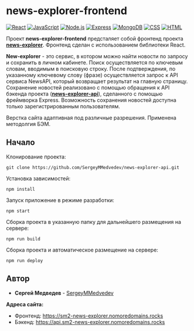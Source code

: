 # **news-explorer-frontend**

[![React](https://img.shields.io/badge/-react-464646??style=flat-square&logo=react)](https://ru.reactjs.org/)
[![JavaScript](https://img.shields.io/badge/-JavaScript-464646??style=flat-square&logo=javascript)](https://www.javascript.com/)
[![Node.js](https://img.shields.io/badge/-Node.js-464646??style=flat-square&logo=Node.js)](https://nodejs.org/ru/)
[![Express](https://img.shields.io/badge/-Express-464646??style=flat-square&logo=Express)](https://expressjs.com/ru/)
[![MongoDB](https://img.shields.io/badge/-MongoDB-464646??style=flat-square&logo=MongoDB)](https://www.mongodb.com/2)
[![CSS](https://img.shields.io/badge/-CSS-464646??style=flat-square&logo=css3)](https://www.w3.org/Style/CSS/specs.ru.html)
[![HTML](https://img.shields.io/badge/-HTML-464646??style=flat-square&logo=HTML5)](https://www.w3.org/TR/html52/introduction.html#introduction)

Проект **news-explorer-frontend** предсталяет собой фронтенд проекта [**news-explorer**](https:/sm2-news-explorer.nomoredomains.rocks).
Фронтенд сделан с использованием библиотеки React. 


**New-explorer** - это сервис, в котором можно найти новости по запросу и сохранить в личном кабинете.
Поиск осуществляется по ключевым словам, вводимым в поисковую строку. 
После подтверждения, по указанному ключевому слову (фразе) осуществляется запрос к API сервиса NewsAPI, который возвращает результат на главную страницу.
Сохранение новостей реализовано с помощью обращения к API бэкенда проекта ([**news-explorer-api**](https://github.com/SergeyMMedvedev/news-explorer-api)), сделанного с помощью фреймворка Express.
Возможность сохранения новостей доступна только зарегистрированным пользователям.

Верстка сайта адаптивная под различные разрешения. Применена методолгия БЭМ.
 
## Начало

Клонирование проекта:
```
git clone https://github.com/SergeyMMedvedev/news-explorer-api.git
```

Установка зависимостей:
```
npm install
```

Запуск приложение в режиме разработки:
```
npm start
```
Сборка проекта в указанную папку для дальнейшего размещения на сервере:
```
npm run build
```
Сборка проекта и автоматическое размещение на сервере:
```
npm run deploy
```

## Автор

* **Сергей Медведев** - [SergeyMMedvedev](https://github.com/SergeyMMedvedev)

**Адреса сайта:**
* Фронтенд:
https://sm2-news-explorer.nomoredomains.rocks
* Бэкенд:
https://api.sm2-news-explorer.nomoredomains.rocks
